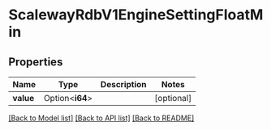# ScalewayRdbV1EngineSettingFloatMin

## Properties

Name | Type | Description | Notes
------------ | ------------- | ------------- | -------------
**value** | Option<**i64**> |  | [optional]

[[Back to Model list]](../README.md#documentation-for-models) [[Back to API list]](../README.md#documentation-for-api-endpoints) [[Back to README]](../README.md)


